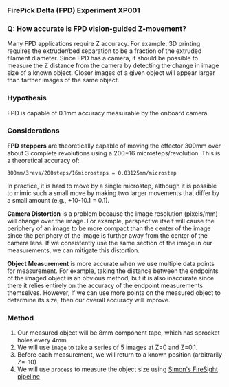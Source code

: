 ### FirePick Delta (FPD) Experiment XP001

### Q: How accurate is FPD vision-guided Z-movement? 
Many FPD applications require Z accuracy. For example, 3D printing requires
the extruder/bed separation to be a fraction of the extruded filament 
diameter. Since FPD has a camera, it should be possible to measure the
Z distance from the camera by detecting the change in image size of a 
known object. Closer images of a given object will appear larger than
farther images of the same object. 

### Hypothesis
FPD is capable of 0.1mm accuracy measurable by the onboard camera.

### Considerations
**FPD steppers** are theoretically capable of moving the effector 300mm 
over about 3 complete revolutions using a 200*16 microsteps/revolution. 
This is a theoretical accuracy of:

	300mm/3revs/200steps/16microsteps = 0.03125mm/microstep

In practice, it is hard to move by a single microstep, although it is
possible to mimic such a small move by making two larger movements that 
differ by a small amount (e.g., +10-10.1 = 0.1).

**Camera Distortion** is a problem because the image resolution (pixels/mm) 
will change over the image. For example, perspective itself will cause 
the periphery of an image to be more compact than the center of the image
since the periphery of the image is further away from the center of the
camera lens. If we consistently use the same section of the image in our
measurements, we can mitigate this distortion.

**Object Measurement** is more accurate when we use multiple data points for
measurement. For example, taking the distance between the endpoints
of the imaged object is an obvious method, but it is also
inaccurate since there it relies entirely on the accuracy of the 
endpoint measurements themselves. However,
if we can use more points on the measured object to determine its size,
then our overall accuracy will improve.

### Method
1. Our measured object will be 8mm component tape, which has sprocket holes every 4mm
1. We will use `image` to take a series of 5 images at Z=0 and Z=0.1. 
1. Before each measurement, we will return to a known position (arbitrarily Z=-10)
1. We will use `process` to measure the object size using [Simon's FireSight pipeline](https://github.com/firepick1/FireSight/wiki/op-Points2Resolution)


